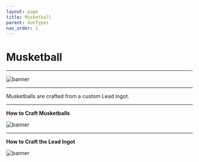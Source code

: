 ```yaml
---
layout: page
title: Musketball
parent: GunTypes
nav_order: 1
---
```


# **Musketball**

---

![banner](https://media.discordapp.net/attachments/1107121933797031958/1153719846756946022/image.png?width=1276&height=671)

---

Musketballs are crafted from a custom Lead ingot.

---

**How to Craft Musketballs**

![banner](https://media.discordapp.net/attachments/1107121933797031958/1153721580682219690/image.png)

---

**How to Craft the Lead Ingot**

![banner](https://media.discordapp.net/attachments/1107121933797031958/1153719163685183549/image.png)
